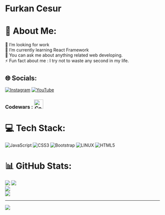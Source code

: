 # Furkan Cesur

# 💫 About Me:
🔭 I’m looking for work <br>🌱 I’m currently learning React Framework<br>💬 You can ask me about anything related web developing.<br>⚡ Fun fact about me : I try not to waste any second in my life.


## 🌐 Socials:
[![Instagram](https://img.shields.io/badge/Instagram-%23E4405F.svg?logo=Instagram&logoColor=white)](https://instagram.com/codingwithcesur) [![YouTube](https://img.shields.io/badge/YouTube-%23FF0000.svg?logo=YouTube&logoColor=white)](https://youtube.com/@codingwithcesur9955) 

### Codewars : [<img alt="CodeWars" src="https://docs.codewars.com/logo.svg" alt="Codewars" width="30px"/>](https://www.codewars.com/users/abkrew)

# 💻 Tech Stack:
![JavaScript](https://img.shields.io/badge/javascript-%23323330.svg?style=for-the-badge&logo=javascript&logoColor=%23F7DF1E) ![CSS3](https://img.shields.io/badge/css3-%231572B6.svg?style=for-the-badge&logo=css3&logoColor=white) ![Bootstrap](https://img.shields.io/badge/bootstrap-%23563D7C.svg?style=for-the-badge&logo=bootstrap&logoColor=white) ![LINUX](https://img.shields.io/badge/Linux-FCC624?style=for-the-badge&logo=linux&logoColor=black) ![HTML5](https://img.shields.io/badge/html5-%23E34F26.svg?style=for-the-badge&logo=html5&logoColor=white)
# 📊 GitHub Stats:
[![](https://github-readme-stats.vercel.app/api?username=codingwithcesur)](https://github.com/anuraghazra/github-readme-stats)
![](https://github-readme-stats.vercel.app/api?username=codingwithcesur&theme=blueberry&hide_border=false&include_all_commits=false&count_private=false)<br/>
![](https://github-readme-streak-stats.herokuapp.com/?user=codingwithcesur&theme=blueberry&hide_border=false)<br/>
![](https://github-readme-stats.vercel.app/api/top-langs/?username=codingwithcesur&theme=blueberry&hide_border=false&include_all_commits=false&count_private=false&layout=compact)

---
[![](https://visitcount.itsvg.in/api?id=codingwithcesur&icon=0&color=0)](https://visitcount.itsvg.in)

